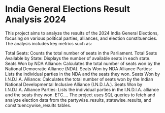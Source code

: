 # India General Elections Result Analysis 2024

This project aims to analyze the results of the 2024 India General Elections, focusing on various political parties, alliances, and election constituencies. The analysis includes key metrics such as:

Total Seats: Counts the total number of seats in the Parliament.
Total Seats Available by State: Displays the number of available seats in each state.
Seats Won by NDA Alliance: Calculates the total number of seats won by the National Democratic Alliance (NDA).
Seats Won by NDA Alliance Parties: Lists the individual parties in the NDA and the seats they won.
Seats Won by I.N.D.I.A. Alliance: Calculates the total number of seats won by the Indian National Developmental Inclusive Alliance (I.N.D.I.A.).
Seats Won by I.N.D.I.A. Alliance Parties: Lists the individual parties in the I.N.D.I.A. alliance and the seats they won.  ETC....
The project uses SQL queries to fetch and analyze election data from the partywise_results, statewise_results, and constituencywise_results tables.
